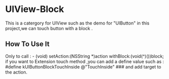 UIView-Block
============
This is a catergory for UIView such as the demo for "UIButton" in this project,we can touch button with a block .

How To Use It
----------------------
Only to call :
    - (void) setAction:(NSString *)action withBlock:(void(^)())block;
if you want to Extension touch method ,you can add a define value such as :
  #define kUIButtonBlockTouchInside @"TouchInside" ###
 and add target to the action.
